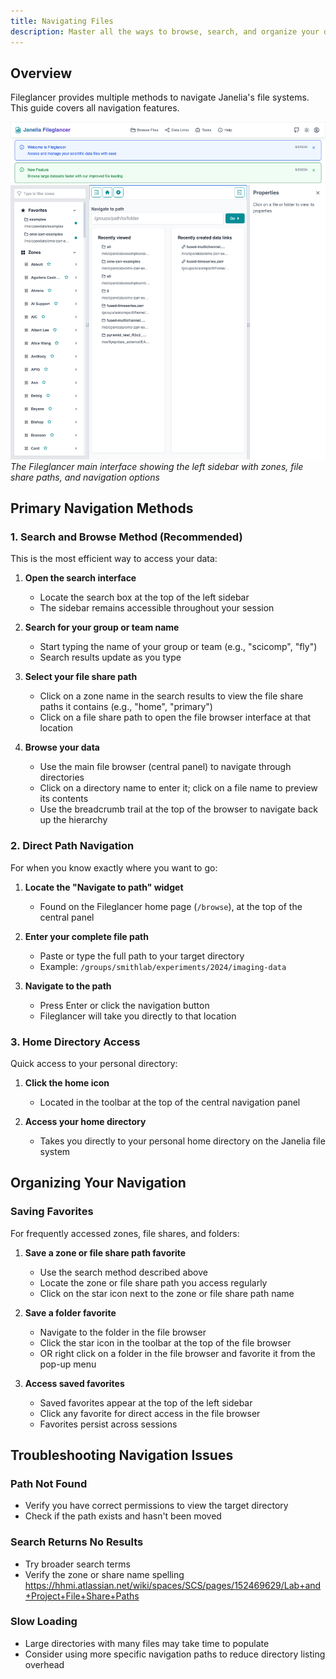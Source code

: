 ```yaml
---
title: Navigating Files
description: Master all the ways to browse, search, and organize your data in Fileglancer.
---
```


## Overview

Fileglancer provides multiple methods to navigate Janelia's file systems. This guide covers all navigation features.

![Fileglancer Homepage](../../../assets/fileglancer-homepage.png)
*The Fileglancer main interface showing the left sidebar with zones, file share paths, and navigation options*

## Primary Navigation Methods

### 1. Search and Browse Method (Recommended)

This is the most efficient way to access your data:

1. **Open the search interface**
   - Locate the search box at the top of the left sidebar
   - The sidebar remains accessible throughout your session

2. **Search for your group or team name**
   - Start typing the name of your group or team (e.g., "scicomp", "fly")
   - Search results update as you type

3. **Select your file share path**
   - Click on a zone name in the search results to view the file share paths it contains (e.g., "home", "primary")
   - Click on a file share path to open the file browser interface at that location

4. **Browse your data**
   - Use the main file browser (central panel) to navigate through directories
   - Click on a directory name to enter it; click on a file name to preview its contents
   - Use the breadcrumb trail at the top of the browser to navigate back up the hierarchy

### 2. Direct Path Navigation

For when you know exactly where you want to go:

1. **Locate the "Navigate to path" widget**
   - Found on the Fileglancer home page (`/browse`), at the top of the central panel

2. **Enter your complete file path**
   - Paste or type the full path to your target directory
   - Example: `/groups/smithlab/experiments/2024/imaging-data`

3. **Navigate to the path**
   - Press Enter or click the navigation button
   - Fileglancer will take you directly to that location

### 3. Home Directory Access

Quick access to your personal directory:

1. **Click the home icon**
   - Located in the toolbar at the top of the central navigation panel

2. **Access your home directory**
   - Takes you directly to your personal home directory on the Janelia file system

## Organizing Your Navigation

### Saving Favorites

For frequently accessed zones, file shares, and folders:

1. **Save a zone or file share path favorite**
   - Use the search method described above
   - Locate the zone or file share path you access regularly
   - Click on the star icon next to the zone or file share path name

2. **Save a folder favorite**
   - Navigate to the folder in the file browser
   - Click the star icon in the toolbar at the top of the file browser
   - OR right click on a folder in the file browser and favorite it from the pop-up menu

3. **Access saved favorites**
   - Saved favorites appear at the top of the left sidebar
   - Click any favorite for direct access in the file browser
   - Favorites persist across sessions

## Troubleshooting Navigation Issues

### Path Not Found
- Verify you have correct permissions to view the target directory
- Check if the path exists and hasn't been moved

### Search Returns No Results
- Try broader search terms
- Verify the zone or share name spelling
https://hhmi.atlassian.net/wiki/spaces/SCS/pages/152469629/Lab+and+Project+File+Share+Paths

### Slow Loading
- Large directories with many files may take time to populate
- Consider using more specific navigation paths to reduce directory listing overhead